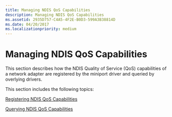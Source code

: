 ```yaml
---
title: Managing NDIS QoS Capabilities
description: Managing NDIS QoS Capabilities
ms.assetid: 2935D757-C4A5-4F2E-B0D3-599A3B38814D
ms.date: 04/20/2017
ms.localizationpriority: medium
---
```


# Managing NDIS QoS Capabilities


This section describes how the NDIS Quality of Service (QoS) capabilities of a network adapter are registered by the miniport driver and queried by overlying drivers.

This section includes the following topics:

[Registering NDIS QoS Capabilities](registering-ndis-qos-capabilities.md)

[Querying NDIS QoS Capabilities](querying-ndis-qos-capabilities.md)

 

 





